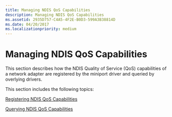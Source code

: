 ```yaml
---
title: Managing NDIS QoS Capabilities
description: Managing NDIS QoS Capabilities
ms.assetid: 2935D757-C4A5-4F2E-B0D3-599A3B38814D
ms.date: 04/20/2017
ms.localizationpriority: medium
---
```


# Managing NDIS QoS Capabilities


This section describes how the NDIS Quality of Service (QoS) capabilities of a network adapter are registered by the miniport driver and queried by overlying drivers.

This section includes the following topics:

[Registering NDIS QoS Capabilities](registering-ndis-qos-capabilities.md)

[Querying NDIS QoS Capabilities](querying-ndis-qos-capabilities.md)

 

 





